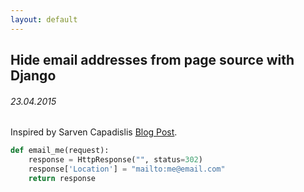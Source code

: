```yaml
---
layout: default
---
```


## Hide email addresses from page source with Django

###### 23.04.2015


Inspired by Sarven Capadislis [Blog Post](http://csarven.ca/hiding-email-addresses#httpredirect).

~~~py
def email_me(request):
    response = HttpResponse("", status=302)
    response['Location'] = "mailto:me@email.com"
    return response
~~~
